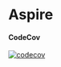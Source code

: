 # Aspire

#### CodeCov
[![codecov](https://codecov.io/gh/AspireUni/Aspire/branch/master/graph/badge.svg)](https://codecov.io/gh/AspireUni/Aspire)
